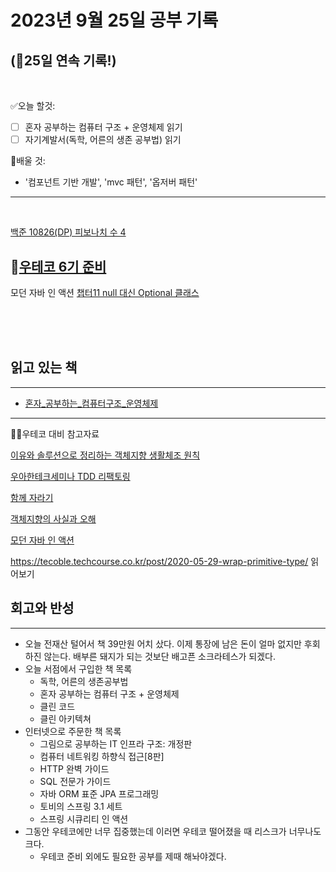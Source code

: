 # 2023년 9월 25일 공부 기록 
## (🚀25일 연속 기록!)

<br>

✅오늘 할것: 
- [ ] 혼자 공부하는 컴퓨터 구조 + 운영체제 읽기
- [ ] 자기계발서(독학, 어른의 생존 공부법) 읽기

💭배울 것:
- '컴포넌트 기반 개발', 'mvc 패턴', '옵저버 패턴' 
---

<br>

[백준 10826(DP) 피보나치 수 4](..%2F..%2F..%2FAlgorithm%2FSolvedProblem%2FDP%2F10826%2F10826.md)




## 🙏[우테코 6기 준비](../../../우아한테크코스/우테코_6기_준비/우테코_6기_준비.md)

모던 자바 인 액션 [챕터11 null 대신 Optional 클래스](..%2F..%2F..%2FJava%2FModernJavaInAction%2F%ED%8C%8C%ED%8A%B84_%EB%A7%A4%EC%9D%BC_%EC%9E%90%EB%B0%94%EC%99%80_%ED%95%A8%EA%BB%98%2F%EC%B1%95%ED%84%B011_null%EB%8C%80%EC%8B%A0Optional%ED%81%B4%EB%9E%98%EC%8A%A4.md)

<br><br><br>

## 읽고 있는 책

---
- [혼자_공부하는_컴퓨터구조_운영체제](..%2F..%2F..%2F%EB%8F%85%EC%84%9C%2F%EC%9A%B4%EC%98%81%EC%B2%B4%EC%A0%9C%2F%ED%98%BC%EC%9E%90_%EA%B3%B5%EB%B6%80%ED%95%98%EB%8A%94_%EC%BB%B4%ED%93%A8%ED%84%B0%EA%B5%AC%EC%A1%B0_%EC%9A%B4%EC%98%81%EC%B2%B4%EC%A0%9C%2F%ED%98%BC%EC%9E%90_%EA%B3%B5%EB%B6%80%ED%95%98%EB%8A%94_%EC%BB%B4%ED%93%A8%ED%84%B0%EA%B5%AC%EC%A1%B0_%EC%9A%B4%EC%98%81%EC%B2%B4%EC%A0%9C.md)

---
🧑‍💻우테코 대비 참고자료

[이유와 솔루션으로 정리하는 객체지향 생활체조 원칙](..%2F..%2F..%2FOOP%2F%EC%9D%B4%EC%9C%A0%EC%99%80_%EC%86%94%EB%A3%A8%EC%85%98%EC%9C%BC%EB%A1%9C_%EC%A0%95%EB%A6%AC%ED%95%98%EB%8A%94_%EA%B0%9D%EC%B2%B4%EC%A7%80%ED%96%A5_%EC%83%9D%ED%99%9C%EC%B2%B4%EC%A1%B0_%EC%9B%90%EC%B9%99.md)

[우아한테크세미나 TDD 리팩토링](..%2F..%2F..%2F%EC%9A%B0%EC%95%84%ED%95%9C%ED%85%8C%ED%81%AC%EC%BD%94%EC%8A%A4%2F%EC%9A%B0%ED%85%8C%EC%BD%94_6%EA%B8%B0_%EC%A4%80%EB%B9%84%2F%EC%9A%B0%EC%95%84%ED%95%9C%ED%85%8C%ED%81%AC%EC%84%B8%EB%AF%B8%EB%82%98%2FTDD%EB%A6%AC%ED%8C%A9%ED%86%A0%EB%A7%81%2F%EC%9A%B0%EC%95%84%ED%95%9C%ED%85%8C%ED%81%AC%EC%84%B8%EB%AF%B8%EB%82%98_TDD_%EB%A6%AC%ED%8C%A9%ED%86%A0%EB%A7%81.md)

[함께 자라기](..%2F..%2F..%2FCS%28ComputerScience%29%2F%EA%B0%9C%EB%B0%9C%EB%B0%A9%EB%B2%95%EB%A1%A0%2F%EC%95%A0%EC%9E%90%EC%9D%BC%2F%ED%95%A8%EA%BB%98_%EC%9E%90%EB%9D%BC%EA%B8%B0%2F%ED%95%A8%EA%BB%98_%EC%9E%90%EB%9D%BC%EA%B8%B0.md)

[객체지향의 사실과 오해](..%2F..%2F..%2FOOP%2F%EA%B0%9D%EC%B2%B4%EC%A7%80%ED%96%A5%EC%9D%98_%EC%82%AC%EC%8B%A4%EA%B3%BC_%EC%98%A4%ED%95%B4%2F%EA%B0%9D%EC%B2%B4%EC%A7%80%ED%96%A5%EC%9D%98_%EC%82%AC%EC%8B%A4%EA%B3%BC_%EC%98%A4%ED%95%B4.md)

[모던 자바 인 액션](..%2F..%2F..%2FJava%2FModernJavaInAction%2FModernJavaInAction.md)

https://tecoble.techcourse.co.kr/post/2020-05-29-wrap-primitive-type/
읽어보기

## 회고와 반성

---
- 오늘 전재산 털어서 책 39만원 어치 샀다. 이제 통장에 남은 돈이 얼마 없지만 후회하진 않는다. 배부른 돼지가 되는 것보단 배고픈 소크라테스가
되겠다.
- 오늘 서점에서 구입한 책 목록
  - 독학, 어른의 생존공부법
  - 혼자 공부하는 컴퓨터 구조 + 운영체제
  - 클린 코드
  - 클린 아키텍쳐
- 인터넷으로 주문한 책 목록
  - 그림으로 공부하는 IT 인프라 구조: 개정판
  - 컴퓨터 네트워킹 하향식 접근[8판]
  - HTTP 완벽 가이드
  - SQL 전문가 가이드
  - 자바 ORM 표준 JPA 프로그래밍
  - 토비의 스프링 3.1 세트
  - 스프링 시큐리티 인 액션
- 그동안 우테코에만 너무 집중했는데 이러면 우테코 떨어졌을 때 리스크가 너무나도 크다.
  - 우테코 준비 외에도 필요한 공부를 제때 해놔야겠다.
